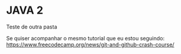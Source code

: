 # JAVA 2

Teste de outra pasta

Se quiser acompanhar o mesmo tutorial que eu estou seguindo:
https://www.freecodecamp.org/news/git-and-github-crash-course/